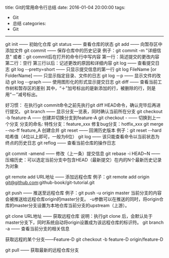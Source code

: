 title: Git的常用命令行总结
date: 2016-01-04 20:00:00
tags: 
- Git
- 总结
categories: 
- Git
---

git init —— 初始化仓库
git status —— 查看仓库的状态
git add —— 向暂存区中添加文件
git commit —— 保存仓库中的历史记录
例子：git commit -m "详细信息"
或者：git commit后在打开的命令行中写内容
	第一行：简述提交的更改内容
	第二行：空行
	第三行以后：记述更改的原因和详细内容
git log —— 查看提交日志
git log --pretty=short —— 只显示提交信息的第一行
git log FileName [or FolderName] —— 只显示指定目录、文件的日志
git log －p —— 显示文件的改动
git log --graph —— 使用图形化的形式显示提交日志
git diff —— 查看当前工作树和暂存区的差别
其中，“＋”加号标出的是新添加的行，被删除的行，则是用“－”减号标出。

好习惯：
在执行git commit命令之前先执行git diff HEAD命令，确认完毕后再进行提交。
git branch —— 显示分支一览表，同时确认当前所在分支
git checkout -b feature-A —— 创建并切换分支到feature-A
git checkout - —— 切换到上一个分支
分支的命名:
特性分支：feature_xxx
修复bug分支：hotfix_xxx
git merge --no-ff feature_A  创建合并
git reset —— 回溯历史版本
例子：git reset --hard 哈希值（4位以上即可，一般为6位）
git log —— 该只能查看命令以当前状态为终点的历史日志
git reflog —— 查看当前仓库的操作日志

git commit -amend —— 修改（上一条）提交信息
git rebase -i HEAD~N —— 压缩历史：可以选定当前分支中包含HEAD（最新提交）在内的N个最新历史记录为对象

git remote add URL地址 —— 添加远程仓库
例子：git remote add origin git@github.com:github-book/git-tutorial.git

git push —— 推送至远程仓库
例子：git push -u origin master 
当前分支的内容会被推送给远程仓库origin的master分支。
-u参数可以在推送的同时，将origin仓库的master分支设置为本地仓库当前分支的upstream（上游）。

git clone URL地址 —— 获取远程仓库
说明：执行git clone 后，会默认处于master分支下，同时系统自动将origin设置成为该远程仓库的标识符。
git branch -a —— 查看当前分支的相关信息

获取远程的某个分支——Feature-D
git checkout -b feature-D origin/feature-D 

git pull —— 获取最新的远程仓库分支
